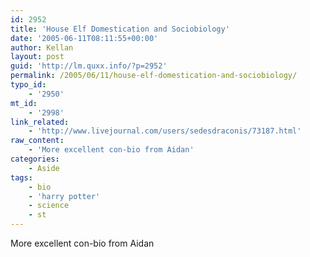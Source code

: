 ```yaml
---
id: 2952
title: 'House Elf Domestication and Sociobiology'
date: '2005-06-11T08:11:55+00:00'
author: Kellan
layout: post
guid: 'http://lm.quxx.info/?p=2952'
permalink: /2005/06/11/house-elf-domestication-and-sociobiology/
typo_id:
    - '2950'
mt_id:
    - '2998'
link_related:
    - 'http://www.livejournal.com/users/sedesdraconis/73187.html'
raw_content:
    - 'More excellent con-bio from Aidan'
categories:
    - Aside
tags:
    - bio
    - 'harry potter'
    - science
    - st
---
```


More excellent con-bio from Aidan